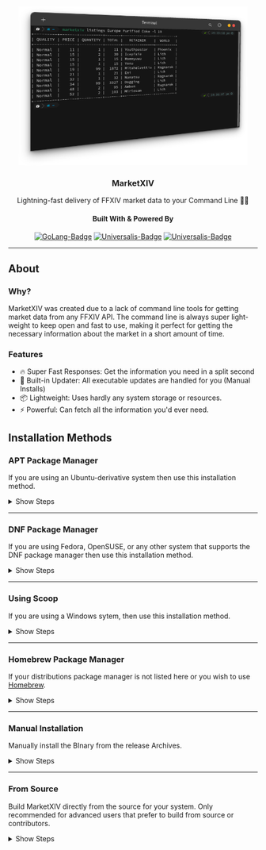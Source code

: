 <div align="center">

<img src = ".assets/cli-example.png" alt="MarketXIV Terminal Example" height="320"/>

### MarketXIV
Lightning-fast delivery of FFXIV market data to your Command Line 🚀🔥

#### Built With & Powered By
[![GoLang-Badge](https://img.shields.io/badge/GoLang-00ADD8?style=for-the-badge&logo=go&logoColor=white)](https://go.dev/)
[![Universalis-Badge](https://img.shields.io/badge/Universalis-orange?style=for-the-badge&logo=swagger&logoColor=white)](https://universalis.app)
[![Universalis-Badge](https://img.shields.io/badge/XIVAPI-purple?style=for-the-badge&logo=swagger&logoColor=white)](https://xivapi.com)

</div>

---

## About
### Why?
MarketXIV was created due to a lack of command line tools for getting market data from any FFXIV API. The command line is always super light-weight to keep open and fast to use, making it perfect for getting the necessary information about the market in a short amount of time.

### Features
- 🔥 Super Fast Responses: Get the information you need in a split second
- 🔧 Built-in Updater: All executable updates are handled for you (Manual Installs)
- 📦 Lightweight: Uses hardly any system storage or resources.
- ⚡ Powerful: Can fetch all the information you'd ever need.

## Installation Methods
### APT Package Manager
If you are using an Ubuntu-derivative system then use this installation method.

<details>
<summary>Show Steps</summary>

<br>
  
1. Add the repository hosting MarketXIV to your apt sources directory
```
echo "deb [trusted=yes] https://packages.blooym.dev/apt/ /" | sudo tee -a /etc/apt/sources.list.d/blooym.list
``` 

2. Fetch all sources again to detect the new list
```
sudo apt update
 ```

3. Install MarketXIV to your system
```
sudo apt install marketxiv
```
  
</details>  

---

### DNF Package Manager
If you are using Fedora, OpenSUSE, or any other system that supports the DNF package manager then use this installation method.

<details>
<summary>Show Steps</summary>
<br>
  
1. Add the repository hosting MarketXIV to your DNF repos directory
```
echo "[Blooym]            
name=Blooym Packages         
baseurl=https://packages.blooym.dev/yum/
enabled=1
gpgcheck=0" | sudo tee -a /etc/yum.repos.d/blooym.repo
``` 
  
2. Fetch all sources again to detect the new list
```
sudo dnf update
```

3. Install MarketXIV to your system
```
sudo dnf install marketxiv
```

</details>  

---


### Using Scoop 
If you are using a Windows sytem, then use this installation method.

<details>
<summary>Show Steps</summary>
<br>

1. Install [scoop](https://scoop.sh/) using their guide
2. Add the bucket for MarketXIV
```
scoop bucket add marketxiv https://github.com/Blooym/MarketXIV.git
```
3. Install MarketXIV to your system
```
scoop install marketxiv/marketxiv
```

</details>

---

### Homebrew Package Manager
If your distributions package manager is not listed here or you wish to use [Homebrew](https://brew.sh).

<details>
<summary>Show Steps</summary>
<br>
  
1. Install homebrew if you haven't already got it
```
/bin/bash -c "$(curl -fsSL https://raw.githubusercontent.com/Homebrew/install/HEAD/install.sh)"
```
2. Add the tap for MarketXIV to homebrew
```
brew tap blooym/marketxiv https://github.com/Blooym/marketxiv.git
```
3. Install MarketXIV to your system
```
brew install marketxiv
```
  
</details>

---

### Manual Installation
Manually install the BInary from the release Archives.
<details>  
<summary>Show Steps</summary>
  
1. Download the [newest release](https://github.com/Blooym/marketxiv/releases/latest) for your system/architecture
2. Extract the binary into your system path or add the binary to your path.

If you aren't sure on what architecture you need to download, you should try `amd64` first as it is the most common for everyday hardware.

</details>

---

### From Source
Build MarketXIV directly from the source for your system. Only recommended for advanced users that prefer to build from source or contributors.
<details>  
<summary>Show Steps</summary>

1. Make sure you have [Go](https://go.dev/) installed on your system and setup properly, alternatively use the [Devcontainer](./.devcontainer) setup.
2. Install [GoReleaser](https://goreleaser.com/) if you want to build using the supported buildsystem (Optional unless contributing)
3. Run `make build` to build the binary for your system, or `make build-all` to build for all supported systems. You can optionally use `./build/scripts/upx.sh <file>` to compress the binary with UPX (This is done automatically when using make and having GoReleaser installed with `SKIP_COMPRESS=false` set)
4. You will find all the binaries in the `./dist` directory alongside any other build artifacts.

</details>  
